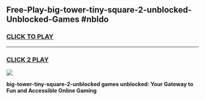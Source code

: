 
## Free-Play-big-tower-tiny-square-2-unblocked-Unblocked-Games #nbldo
<h3>
<a href="https://news.freeplayer.one?title=big-tower-tiny-square-2-unblocked&ref=8M">CLICK TO PLAY</a></h3>
<hr>

<h3>
<a href="https://news.freeplayer.one?title=big-tower-tiny-square-2-unblocked&ref=8M">CLICK 2 PLAY</a>
  
</h3>

<a href="https://news.freeplayer.one?title=big-tower-tiny-square-2-unblocked&ref=8M"><img src="https://clearcache.store/games.png"></a>


**big-tower-tiny-square-2-unblocked games unblocked: Your Gateway to Fun and Accessible Online Gaming**
